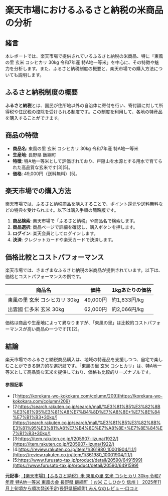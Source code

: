 # 楽天市場におけるふるさと納税の米商品の分析

## 緒言

本レポートでは、楽天市場で提供されているふるさと納税の米商品、特に「東風の里 玄米 コシヒカリ 30kg 令和7年産 特A地一等米」を中心に、その特徴や魅力を分析します。また、ふるさと納税制度の概要と、楽天市場での購入方法についても説明します。

## ふるさと納税制度の概要

**ふるさと納税**とは、国民が住所地以外の自治体に寄付を行い、寄付額に対して所得税や住民税の控除を受けられる制度です。この制度を利用して、各地の特産品を購入することができます。

## 商品の特徴

- **商品名**: 東風の里 玄米 コシヒカリ 30kg 令和7年産 特A地一等米
- **生産地**: 長野県 飯綱町
- **特徴**: 特A地一等米として評価されており、戸隠山を水源とする用水で育てられた高品質な玄米です[3][5]。
- **価格**: 49,000円（送料無料）[5]。

## 楽天市場での購入方法

楽天市場では、ふるさと納税商品を購入することで、ポイント還元や送料無料などの特典を受けられます。以下は購入手順の簡略版です。

1. **商品検索**: 楽天市場で「ふるさと納税」や商品名で検索します。
2. **商品選択**: 商品ページで詳細を確認し、購入ボタンを押します。
3. **ログイン**: 楽天会員としてログインします。
4. **決済**: クレジットカードや楽天カードで決済します。

## 価格比較とコストパフォーマンス

楽天市場では、さまざまなふるさと納税の米商品が提供されています。以下は、価格とコストパフォーマンスの例です。

| 商品名 | 価格 | 1kgあたりの価格 |
|------------------------|--------|-----------------|
| 東風の里 玄米 コシヒカリ 30kg | 49,000円 | 約1,633円/kg |
| 出雲國 仁多米 玄米 30kg | 62,000円 | 約2,066円/kg |

価格は商品や生産地によって異なりますが、「東風の里」は比較的コストパフォーマンスが高い商品の一つです[1][2]。

## 結論

楽天市場でのふるさと納税商品購入は、地域の特産品を支援しつつ、自宅で楽しむことができる魅力的な選択肢です。「東風の里 玄米 コシヒカリ」は、特A地一等米として高品質な玄米を提供しており、価格も比較的リーズナブルです。

#### 参照記事
- [1:https://korekara-wo-kokokara.com/column/209](https://korekara-wo-kokokara.com/column/209)
- [2:https://search.rakuten.co.jp/search/mall/%E3%81%B5%E3%82%8B%E3%81%95%E3%81%A8%E7%B4%8D%E7%A8%8E+%E7%8E%84%E7%B1%B3+30kg/](https://search.rakuten.co.jp/search/mall/%E3%81%B5%E3%82%8B%E3%81%95%E3%81%A8%E7%B4%8D%E7%A8%8E+%E7%8E%84%E7%B1%B3+30kg/)
- [3:https://item.rakuten.co.jp/f205907-iizuna/1922/](https://item.rakuten.co.jp/f205907-iizuna/1922/)
- [4:https://review.rakuten.co.jp/item/1/361980_10001904/1.1/](https://review.rakuten.co.jp/item/1/361980_10001904/1.1/)
- [5:https://www.furusato-tax.jp/product/detail/20590/6491599](https://www.furusato-tax.jp/product/detail/20590/6491599)


**元記事:** [【楽天市場】【ふるさと納税】米 東風の里 玄米 コシヒカリ 30kg 令和7年産 特A地一等米 東風の会 長野県 飯綱町〔 お米 こしひかり 信州 〕 2025年11月上旬頃から順次発送予定(長野県飯綱町) みんなのレビュー·口コミ](https://review.rakuten.co.jp/item/1/361980_10001904/1.1/)